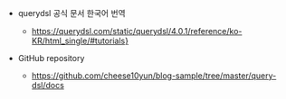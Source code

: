 - querydsl 공식 문서 한국어 번역
	- https://querydsl.com/static/querydsl/4.0.1/reference/ko-KR/html_single/#tutorials}


- GitHub repository
	- https://github.com/cheese10yun/blog-sample/tree/master/query-dsl/docs